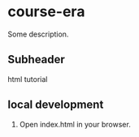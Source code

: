 # course-era

Some description.
## Subheader

html tutorial 
## local development
1. Open index.html in your browser.
